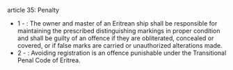 article 35: Penalty

<ul>
			<li>1 - : The owner and master of an Eritrean ship shall be responsible for maintaining the prescribed distinguishing markings in proper condition and shall be guilty of an offence if they are obliterated, concealed or covered, or if false marks are carried or unauthorized alterations made.<ul>
			</ul></li>			<li>2 - : Avoiding registration is an offence punishable under the Transitional Penal Code of Eritrea. <ul>
			</ul></li></ul>
